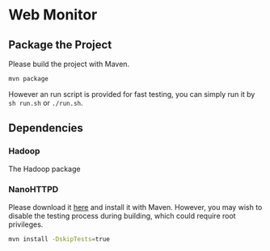 # Web Monitor

## Package the Project

Please build the project with Maven.

```bash
mvn package
```

However an run script is provided for fast testing, you can simply run it by `sh run.sh` or `./run.sh`.

## Dependencies

### Hadoop

The Hadoop package

### NanoHTTPD

Please download it [here](https://github.com/NanoHttpd/nanohttpd) and install it with Maven. However, you may wish to disable the testing process during building, which could require root privileges.

```bash
mvn install -DskipTests=true
```